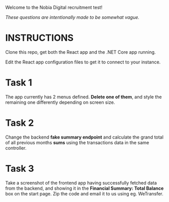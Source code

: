 Welcome to the Nobia Digital recruitment test!

*These questions are intentionally made to be somewhat vague.*

# INSTRUCTIONS

Clone this repo, get both the React app and the .NET Core app running.

Edit the React app configuration files to get it to connect to your instance.

# Task 1

The app currently has 2 menus defined. **Delete one of them**, and style the remaining one differently depending on screen size.

# Task 2

Change the backend **fake summary endpoint** and calculate the grand total of all previous months **sums** using the transactions data in the same controller.

# Task 3

Take a screenshot of the frontend app having successfully fetched data from the backend, and showing it in the **Financial Summary: Total Balance** box on the start page. Zip the code and email it to us using eg. WeTransfer.